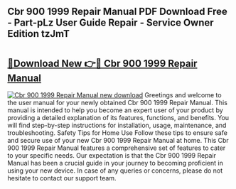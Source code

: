 ## Cbr 900 1999 Repair Manual PDF Download Free - Part-pLz User Guide Repair - Service Owner Edition tzJmT

# <h2><a href="http://bc55975.oget.top/?id=Cbr+900+1999+Repair+Manual">🔗Download New 👉🔴 Cbr 900 1999 Repair Manual</a></h2>

[![Cbr 900 1999 Repair Manual new download](https://i.imgur.com/5g1atiW.png)](http://bc55975.oget.top/?id=Cbr+900+1999+Repair+Manual)
Greetings and welcome to the user manual for your newly obtained Cbr 900 1999 Repair Manual. This manual is intended to help you become an expert user of your product by providing a detailed explanation of its features, functions, and benefits. You will find step-by-step instructions for installation, usage, maintenance, and troubleshooting. Safety Tips for Home Use Follow these tips to ensure safe and secure use of your new Cbr 900 1999 Repair Manual at home. This Cbr 900 1999 Repair Manual features a comprehensive set of features to cater to your specific needs. Our expectation is that the Cbr 900 1999 Repair Manual has been a crucial guide in your journey to becoming proficient in using your new device. In case of any queries or concerns, please do not hesitate to contact our support team.
